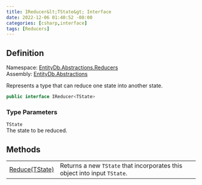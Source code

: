 ```yaml
---
title: IReducer&lt;TState&gt; Interface
date: 2022-12-06 01:40:52 -08:00
categories: [csharp,interface]
tags: [Reducers]
---
```


## Definition
Namespace: <a href='/posts/csharp.namespace.entitydb.abstractions.reducers/'>EntityDb.Abstractions.Reducers</a><br />
Assembly: <a href='/posts/csharp.assembly.entitydb.abstractions/'>EntityDb.Abstractions</a><br />

Represents a type that can reduce one state into another state.

```cs
public interface IReducer<TState>
```
### Type Parameters
`TState`<br />The state to be reduced.
## Methods
<table><tr><td><!--/posts/csharp.notimplemented.entitydb.abstractions.reducers.ireducer-1.reduce/--><a href='#'>Reduce(TState)</a></td><td>
Returns a new <code class='language-plaintext highlighter-rouge'>TState</code> that incorporates this object into input
<code class='language-plaintext highlighter-rouge'>TState</code>.
</td></tr></table>
